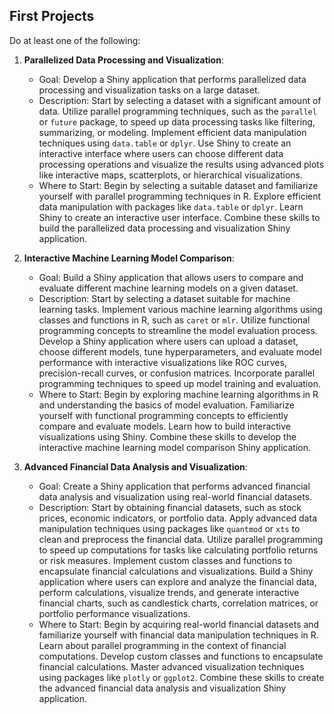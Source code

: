 ## First Projects

Do at least one of the following:

1. **Parallelized Data Processing and Visualization**:
   - Goal: Develop a Shiny application that performs parallelized data processing and visualization tasks on a large dataset.
   - Description: Start by selecting a dataset with a significant amount of data. Utilize parallel programming techniques, such as the `parallel` or `future` package, to speed up data processing tasks like filtering, summarizing, or modeling. Implement efficient data manipulation techniques using `data.table` or `dplyr`. Use Shiny to create an interactive interface where users can choose different data processing operations and visualize the results using advanced plots like interactive maps, scatterplots, or hierarchical visualizations.
   - Where to Start: Begin by selecting a suitable dataset and familiarize yourself with parallel programming techniques in R. Explore efficient data manipulation with packages like `data.table` or `dplyr`. Learn Shiny to create an interactive user interface. Combine these skills to build the parallelized data processing and visualization Shiny application.

2. **Interactive Machine Learning Model Comparison**:
   - Goal: Build a Shiny application that allows users to compare and evaluate different machine learning models on a given dataset.
   - Description: Start by selecting a dataset suitable for machine learning tasks. Implement various machine learning algorithms using classes and functions in R, such as `caret` or `mlr`. Utilize functional programming concepts to streamline the model evaluation process. Develop a Shiny application where users can upload a dataset, choose different models, tune hyperparameters, and evaluate model performance with interactive visualizations like ROC curves, precision-recall curves, or confusion matrices. Incorporate parallel programming techniques to speed up model training and evaluation.
   - Where to Start: Begin by exploring machine learning algorithms in R and understanding the basics of model evaluation. Familiarize yourself with functional programming concepts to efficiently compare and evaluate models. Learn how to build interactive visualizations using Shiny. Combine these skills to develop the interactive machine learning model comparison Shiny application.

3. **Advanced Financial Data Analysis and Visualization**:
   - Goal: Create a Shiny application that performs advanced financial data analysis and visualization using real-world financial datasets.
   - Description: Start by obtaining financial datasets, such as stock prices, economic indicators, or portfolio data. Apply advanced data manipulation techniques using packages like `quantmod` or `xts` to clean and preprocess the financial data. Utilize parallel programming to speed up computations for tasks like calculating portfolio returns or risk measures. Implement custom classes and functions to encapsulate financial calculations and visualizations. Build a Shiny application where users can explore and analyze the financial data, perform calculations, visualize trends, and generate interactive financial charts, such as candlestick charts, correlation matrices, or portfolio performance visualizations.
   - Where to Start: Begin by acquiring real-world financial datasets and familiarize yourself with financial data manipulation techniques in R. Learn about parallel programming in the context of financial computations. Develop custom classes and functions to encapsulate financial calculations. Master advanced visualization techniques using packages like `plotly` or `ggplot2`. Combine these skills to create the advanced financial data analysis and visualization Shiny application.
